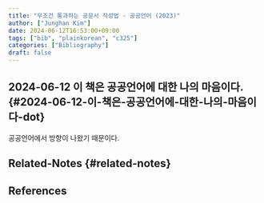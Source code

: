 ```yaml
---
title: "무조건 통과하는 공문서 작성법 - 공공언어 (2023)"
author: ["Junghan Kim"]
date: 2024-06-12T16:53:00+09:00
tags: ["bib", "plainkorean", "c325"]
categories: ["Bibliography"]
draft: false
---
```


## 2024-06-12 이 책은 공공언어에 대한 나의 마음이다. {#2024-06-12-이-책은-공공언어에-대한-나의-마음이다-dot}

공공언어에서 방향이 나왔기 때문이다.


## Related-Notes {#related-notes}

## References

<style>.csl-entry{text-indent: -1.5em; margin-left: 1.5em;}</style><div class="csl-bib-body">
</div>
